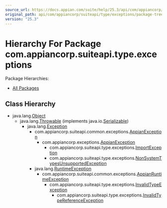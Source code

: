 ```yaml
---
source_url: https://docs.appian.com/suite/help/25.3/api/com/appiancorp/suiteapi/type/exceptions/package-tree.html
original_path: api/com/appiancorp/suiteapi/type/exceptions/package-tree.html
version: "25.3"
---
```


# Hierarchy For Package com.appiancorp.suiteapi.type.exceptions

Package Hierarchies:

-   [All Packages](../../../../../overview-tree.html)

## Class Hierarchy

-   java.lang.[Object](https://docs.oracle.com/en/java/javase/17/docs/api/java.base/java/lang/Object.html "class or interface in java.lang")
    -   java.lang.[Throwable](https://docs.oracle.com/en/java/javase/17/docs/api/java.base/java/lang/Throwable.html "class or interface in java.lang") (implements java.io.[Serializable](https://docs.oracle.com/en/java/javase/17/docs/api/java.base/java/io/Serializable.html "class or interface in java.io"))
        -   java.lang.[Exception](https://docs.oracle.com/en/java/javase/17/docs/api/java.base/java/lang/Exception.html "class or interface in java.lang")
            -   com.appiancorp.suiteapi.common.exceptions.[AppianException](../../common/exceptions/AppianException.html "class in com.appiancorp.suiteapi.common.exceptions")
                -   com.appiancorp.exceptions.[AppianException](../../../exceptions/AppianException.html "class in com.appiancorp.exceptions")
                    -   com.appiancorp.suiteapi.type.exceptions.[ImportException](ImportException.html "class in com.appiancorp.suiteapi.type.exceptions")
                    -   com.appiancorp.suiteapi.type.exceptions.[NonSystemTypesUnsupportedException](NonSystemTypesUnsupportedException.html "class in com.appiancorp.suiteapi.type.exceptions")
            -   java.lang.[RuntimeException](https://docs.oracle.com/en/java/javase/17/docs/api/java.base/java/lang/RuntimeException.html "class or interface in java.lang")
                -   com.appiancorp.suiteapi.common.exceptions.[AppianRuntimeException](../../common/exceptions/AppianRuntimeException.html "class in com.appiancorp.suiteapi.common.exceptions")
                    -   com.appiancorp.suiteapi.type.exceptions.[InvalidTypeException](InvalidTypeException.html "class in com.appiancorp.suiteapi.type.exceptions")
                        -   com.appiancorp.suiteapi.type.exceptions.[InvalidTypeReferenceException](InvalidTypeReferenceException.html "class in com.appiancorp.suiteapi.type.exceptions")